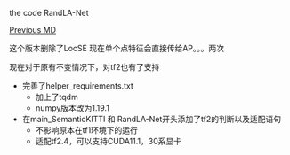 the code RandLA-Net


[Previous MD](/READIT.md)



这个版本删除了LocSE
现在单个点特征会直接传给AP。。。两次


现在对于原有不变情况下，对tf2也有了支持


* 完善了helper_requirements.txt
    - 加上了tqdm
    - numpy版本改为1.19.1
* 在main_SemanticKITTI 和 RandLA-Net开头添加了tf2的判断以及适配语句
    * 不影响原本在tf1环境下的运行
    * 适配tf2.4，可以支持CUDA11.1，30系显卡


